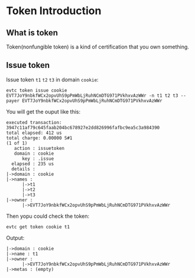 # Token Introduction

## What is token

Token(nonfungible token) is a kind of certification that you own something.

## Issue token

Issue token `t1` `t2` `t3` in domain `cookie`:

    evtc token issue cookie EVT7JoY9nbkfWCx2opvUhS9pPmWbLjRuhNCmDTG971PVkhxvAzWWr -n t1 t2 t3 --payer EVT7JoY9nbkfWCx2opvUhS9pPmWbLjRuhNCmDTG971PVkhxvAzWWr


You will get the ouput like this:
    
    executed transaction: 3947c11af79c645faab204bc678927e2dd826996fafbc9ea5c3a984390
    total elapsed: 412 us
    total charge: 0.00000 S#1
    (1 of 1)
       action : issuetoken
       domain : cookie
          key : .issue
      elapsed : 235 us
      details : 
    |->domain : cookie
    |->names : 
          |->t1
          |->t2
          |->t3
    |->owner : 
          |->EVT7JoY9nbkfWCx2opvUhS9pPmWbLjRuhNCmDTG971PVkhxvAzWWr

Then yopu could check the token:

    evtc get token cookie t1

Output:

    |->domain : cookie
    |->name : t1
    |->owner : 
          |->EVT7JoY9nbkfWCx2opvUhS9pPmWbLjRuhNCmDTG971PVkhxvAzWWr
    |->metas : (empty)
